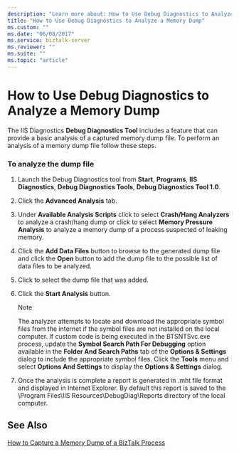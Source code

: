 ```yaml
---
description: "Learn more about: How to Use Debug Diagnostics to Analyze a Memory Dump"
title: "How to Use Debug Diagnostics to Analyze a Memory Dump"
ms.custom: ""
ms.date: "06/08/2017"
ms.service: biztalk-server
ms.reviewer: ""
ms.suite: ""
ms.topic: "article"
---
```

# How to Use Debug Diagnostics to Analyze a Memory Dump
The IIS Diagnostics **Debug Diagnostics Tool** includes a feature that can provide a basic analysis of a captured memory dump file. To perform an analysis of a memory dump file follow these steps.  
  
### To analyze the dump file  
  
1.  Launch the Debug Diagnostics tool from **Start**, **Programs**, **IIS Diagnostics**, **Debug Diagnostics Tools**, **Debug Diagnostics Tool 1.0**.  
  
2.  Click the **Advanced Analysis** tab.  
  
3.  Under **Available Analysis Scripts** click to select **Crash/Hang Analyzers** to analyze a crash/hang dump or click to select **Memory Pressure Analysis** to analyze a memory dump of a process suspected of leaking memory.  
  
4.  Click the **Add Data Files** button to browse to the generated dump file and click the **Open** button to add the dump file to the possible list of data files to be analyzed.  
  
5.  Click to select the dump file that was added.  
  
6.  Click the **Start Analysis** button.  
  
    > [!NOTE]
    >  The analyzer attempts to locate and download the appropriate symbol files from the internet if the symbol files are not installed on the local computer. If custom code is being executed in the BTSNTSvc.exe process, update the **Symbol Search Path For Debugging** option available in the **Folder And Search Paths** tab of the **Options & Settings** dialog to include the appropriate symbol files. Click the **Tools** menu and select **Options And Settings** to display the **Options & Settings** dialog.  
  
7.  Once the analysis is complete a report is generated in .mht file format and displayed in Internet Explorer. By default this report is saved to the \Program Files\IIS Resources\DebugDiag\Reports directory of the local computer.  
  
## See Also  
 [How to Capture a Memory Dump of a BizTalk Process](../core/how-to-capture-a-memory-dump-of-a-biztalk-process.md)
